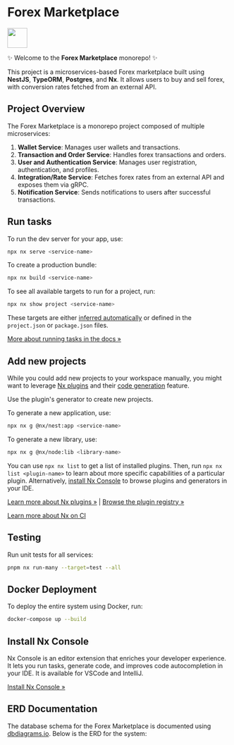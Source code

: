 # Forex Marketplace

<a alt="Nx logo" href="https://nx.dev" target="_blank" rel="noreferrer"><img src="https://raw.githubusercontent.com/nrwl/nx/master/images/nx-logo.png" width="45"></a>

✨ Welcome to the **Forex Marketplace** monorepo! ✨

This project is a microservices-based Forex marketplace built using **NestJS**, **TypeORM**, **Postgres**, and **Nx**. It allows users to buy and sell forex, with conversion rates fetched from an external API.

## Project Overview

The Forex Marketplace is a monorepo project composed of multiple microservices:

1. **Wallet Service**: Manages user wallets and transactions.
2. **Transaction and Order Service**: Handles forex transactions and orders.
3. **User and Authentication Service**: Manages user registration, authentication, and profiles.
4. **Integration/Rate Service**: Fetches forex rates from an external API and exposes them via gRPC.
5. **Notification Service**: Sends notifications to users after successful transactions.

## Run tasks

To run the dev server for your app, use:

```sh
npx nx serve <service-name>
```

To create a production bundle:

```sh
npx nx build <service-name>
```

To see all available targets to run for a project, run:

```sh
npx nx show project <service-name>
```

These targets are either [inferred automatically](https://nx.dev/concepts/inferred-tasks?utm_source=nx_project&utm_medium=readme&utm_campaign=nx_projects) or defined in the `project.json` or `package.json` files.

[More about running tasks in the docs &raquo;](https://nx.dev/features/run-tasks?utm_source=nx_project&utm_medium=readme&utm_campaign=nx_projects)

## Add new projects

While you could add new projects to your workspace manually, you might want to leverage [Nx plugins](https://nx.dev/concepts/nx-plugins?utm_source=nx_project&utm_medium=readme&utm_campaign=nx_projects) and their [code generation](https://nx.dev/features/generate-code?utm_source=nx_project&utm_medium=readme&utm_campaign=nx_projects) feature.

Use the plugin's generator to create new projects.

To generate a new application, use:

```sh
npx nx g @nx/nest:app <service-name>
```

To generate a new library, use:

```sh
npx nx g @nx/node:lib <library-name>
```

You can use `npx nx list` to get a list of installed plugins. Then, run `npx nx list <plugin-name>` to learn about more specific capabilities of a particular plugin. Alternatively, [install Nx Console](https://nx.dev/getting-started/editor-setup?utm_source=nx_project&utm_medium=readme&utm_campaign=nx_projects) to browse plugins and generators in your IDE.

[Learn more about Nx plugins &raquo;](https://nx.dev/concepts/nx-plugins?utm_source=nx_project&utm_medium=readme&utm_campaign=nx_projects) | [Browse the plugin registry &raquo;](https://nx.dev/plugin-registry?utm_source=nx_project&utm_medium=readme&utm_campaign=nx_projects)

[Learn more about Nx on CI](https://nx.dev/ci/intro/ci-with-nx#ready-get-started-with-your-provider?utm_source=nx_project&utm_medium=readme&utm_campaign=nx_projects)

## Testing

Run unit tests for all services:

```sh
pnpm nx run-many --target=test --all
```

## Docker Deployment

To deploy the entire system using Docker, run:

```sh
docker-compose up --build
```

## Install Nx Console

Nx Console is an editor extension that enriches your developer experience. It lets you run tasks, generate code, and improves code autocompletion in your IDE. It is available for VSCode and IntelliJ.

[Install Nx Console &raquo;](https://nx.dev/getting-started/editor-setup?utm_source=nx_project&utm_medium=readme&utm_campaign=nx_projects)

## ERD Documentation

The database schema for the Forex Marketplace is documented using [dbdiagrams.io](https://dbdocs.io/o.oluwaleye93/forex-marketplace). Below is the ERD for the system:
